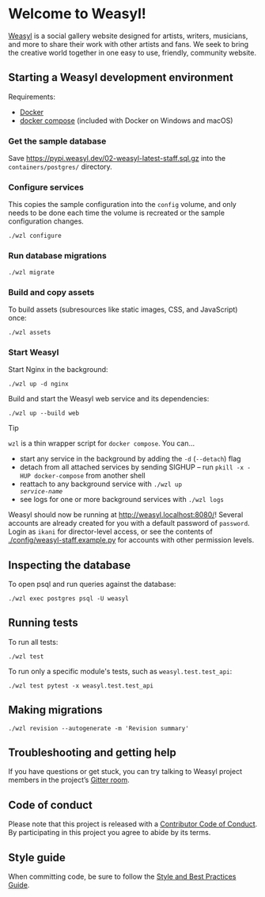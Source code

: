 # Welcome to Weasyl!

[Weasyl][] is a social gallery website designed for artists, writers, musicians, and more to share their work with other artists and fans. We seek to bring the creative world together in one easy to use, friendly, community website.


## Starting a Weasyl development environment

Requirements:

- [Docker][docker]
- [docker compose][] (included with Docker on Windows and macOS)


[docker]: https://docs.docker.com/get-docker/
[docker compose]: https://docs.docker.com/compose/install/


### Get the sample database

Save https://pypi.weasyl.dev/02-weasyl-latest-staff.sql.gz into the `containers/postgres/` directory.


### Configure services

This copies the sample configuration into the `config` volume, and only needs to be done each time the volume is recreated or the sample configuration changes.

```shell
./wzl configure
```


### Run database migrations

```shell
./wzl migrate
```


### Build and copy assets

To build assets (subresources like static images, CSS, and JavaScript) once:

```shell
./wzl assets
```


### Start Weasyl

Start Nginx in the background:

```shell
./wzl up -d nginx
```

Build and start the Weasyl web service and its dependencies:

```shell
./wzl up --build web
```

> [!TIP]
> `wzl` is a thin wrapper script for `docker compose`. You can…
> - start any service in the background by adding the `-d` (`--detach`) flag
> - detach from all attached services by sending SIGHUP – run `pkill -x -HUP docker-compose` from another shell
> - reattach to any background service with <code>./wzl up <i>service-name</i></code>
> - see logs for one or more background services with `./wzl logs`

Weasyl should now be running at <http://weasyl.localhost:8080/>! Several accounts are already created for you with a default password of `password`. Login as `ikani` for director-level access, or see the contents of [./config/weasyl-staff.example.py](config/weasyl-staff.example.py) for accounts with other permission levels.


## Inspecting the database

To open psql and run queries against the database:

```shell
./wzl exec postgres psql -U weasyl
```


## Running tests

To run all tests:

```shell
./wzl test
```

To run only a specific module's tests, such as `weasyl.test.test_api`:

```shell
./wzl test pytest -x weasyl.test.test_api
```


## Making migrations

```shell
./wzl revision --autogenerate -m 'Revision summary'
```


## Troubleshooting and getting help

If you have questions or get stuck, you can try talking to Weasyl project members in the project’s [Gitter room](https://gitter.im/Weasyl/weasyl).


## Code of conduct

Please note that this project is released with a [Contributor Code of Conduct](CODE_OF_CONDUCT.md). By participating in this project you agree to abide by its terms.


## Style guide

When committing code, be sure to follow the [Style and Best Practices Guide](STYLE_GUIDE.md).


[Weasyl]: https://www.weasyl.com/
